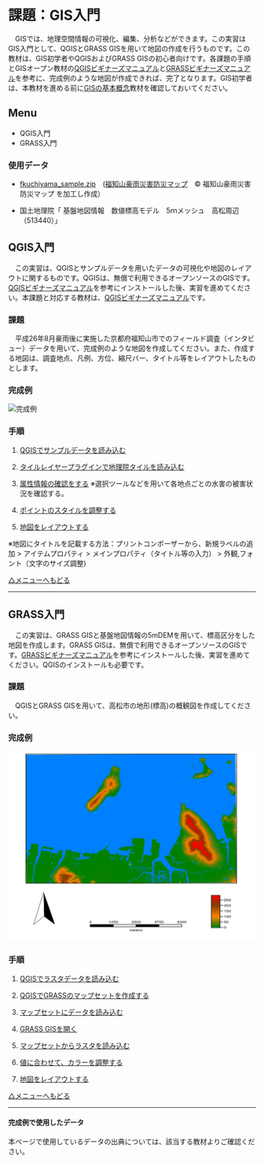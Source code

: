 # 課題：GIS入門
　GISでは、地理空間情報の可視化、編集、分析などができます。この実習はGIS入門として、QGISとGRASS GISを用いて地図の作成を行うものです。この教材は、GIS初学者やQGISおよびGRASS GISの初心者向けです。各課題の手順とGISオープン教材の[QGISビギナーズマニュアル]と[GRASSビギナーズマニュアル]を参考に、完成例のような地図が作成できれば、完了となります。GIS初学者は、本教材を進める前に[GISの基本概念]教材を確認しておいてください。


**Menu**
--------
* QGIS入門
* GRASS入門

### 使用データ
* [fkuchiyama_sample.zip](https://github.com/gis-oer/datasets/raw/master/vector/fkuchiyama_sample.zip)　([福知山豪雨災害防災マップ](http://opentextmap.org/library/?p=2808)　© 福知山豪雨災害防災マップ を加工し作成）

* 国土地理院「 基盤地図情報　数値標高モデル　5ｍメッシュ　高松周辺（513440）」

## QGIS入門
　この実習は、QGISとサンプルデータを用いたデータの可視化や地図のレイアウトに関するものです。QGISは、無償で利用できるオープンソースのGISです。[QGISビギナーズマニュアル]を参考にインストールした後、実習を進めてください。本課題と対応する教材は、[QGISビギナーズマニュアル]です。

### 課題
　平成26年8月豪雨後に実施した京都府福知山市でのフィールド調査（インタビュー）データを用いて、完成例のような地図を作成してください。また、作成する地図は、調査地点、凡例、方位、縮尺バー、タイトル等をレイアウトしたものとします。

### 完成例
![完成例](pic/Q1.png)


### 手順

1. [QGISでサンプルデータを読み込む](../QGISビギナーズマニュアル/QGISビギナーズマニュアル.md#データの読み込み)

2. [タイルレイヤープラグインで地理院タイルを読み込む](../QGISビギナーズマニュアル/QGISビギナーズマニュアル.md#プラグイン)

3. [属性情報の確認をする](../QGISビギナーズマニュアル/QGISビギナーズマニュアル.md#属性テーブル) ※選択ツールなどを用いて各地点ごとの水害の被害状況を確認する。

4. [ポイントのスタイルを調整する](../QGISビギナーズマニュアル/QGISビギナーズマニュアル.md#プロパティ)

5. [地図をレイアウトする](../QGISビギナーズマニュアル/QGISビギナーズマニュアル.md#地図のレイアウト)

※地図にタイトルを記載する方法：プリントコンポーザーから、新規ラベルの追加 > アイテムプロパティ > メインプロパティ（タイトル等の入力） > 外観,フォント（文字のサイズ調整)

[△メニューへもどる](GIS入門.md#menu)

------

## GRASS入門
　この実習は、GRASS GISと基盤地図情報の5mDEMを用いて、標高区分をした地図を作成します。GRASS GISは、無償で利用できるオープンソースのGISです。[GRASSビギナーズマニュアル]を参考にインストールした後、実習を進めてください。QGISのインストールも必要です。

### 課題
　QGISとGRASS GISを用いて、高松市の地形(標高)の概観図を作成してください。

### 完成例
![完成例](pic/G1.png)

### 手順
1. [QGISでラスタデータを読み込む](../QGISビギナーズマニュアル/QGISビギナーズマニュアル.md#データの読み込み)

2. [QGISでGRASSのマップセットを作成する](../GRASSビギナーズマニュアル/GRASSビギナーズマニュアル.md#qgisでマップセットの作成)

3. [マップセットにデータを読み込む](../GRASSビギナーズマニュアル/GRASSビギナーズマニュアル.md#データの読み込み)

4. [GRASS GISを開く](../GRASSビギナーズマニュアル/GRASSビギナーズマニュアル.md#マップセットをgrassで表示する)

5. [マップセットからラスタを読み込む](../GRASSビギナーズマニュアル/GRASSビギナーズマニュアル.md#マップセットからラスタデータを読み込む)

6. [値に合わせて、カラーを調整する](../GRASSビギナーズマニュアル/GRASSビギナーズマニュアル.md#ラスタデータの色分け)

7. [地図をレイアウトする](../GRASSビギナーズマニュアル/GRASSビギナーズマニュアル.md#レイアウト)

[△メニューへもどる]

-------------

#### 完成例で使用したデータ
本ページで使用しているデータの出典については、該当する教材よりご確認ください。

[△メニューへもどる]:GIS入門.md#menu


[QGISビギナーズマニュアル]:../QGISビギナーズマニュアル/QGISビギナーズマニュアル.md
[GRASSビギナーズマニュアル]:../GRASSビギナーズマニュアル/GRASSビギナーズマニュアル.md
[GISの基本概念]:../01_GISの基本概念/GISの基本概念.md
[既存データの地図データと属性データ]:../07_既存データの地図データと属性データ/既存データの地図データと属性データ.md
[空間データ]:../08_空間データ/空間データ.md
[空間データの結合・修正]:../10_空間データの統合・修正/空間データの統合・修正.md
[視覚的伝達]:../21_視覚的伝達/視覚的伝達.md
[政府統計局e-stat]:https://www.e-stat.go.jp/SG1/estat/eStatTopPortal.do
[国土数値情報]:http://nlftp.mlit.go.jp/ksj/
[基本的な空間解析]:../11_基本的な空間解析/基本的な空間解析.md
[ネットワーク分析]:../12_ネットワーク分析/ネットワーク分析.md
[領域分析]:../13_領域分析/領域分析.md
[点データの分析]:../14_点データの分析/点データの分析.md
[ラスタデータの分析]:../15_ラスタデータの分析/ラスタデータの分析.md
[空間補間]:../18_空間補間/空間補間.md
